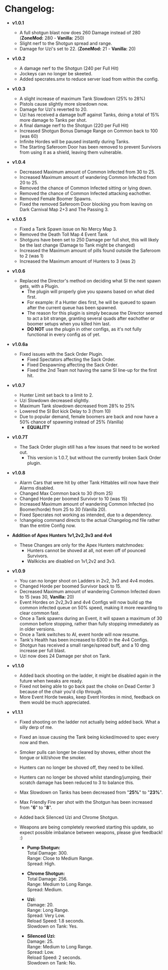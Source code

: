 # Changelog: #

* **v1.0.1**
  * A full shotgun blast now does 260 Damage instead of 280 (**ZoneMod:** 280 - **Vanilla:** 250)
  * Slight nerf to the Shotgun spread and range.
  * Damage for Uzi's set to 22. (**ZoneMod:** 21 - **Vanilla:** 20)

* **v1.0.2**
  * A damage nerf to the Shotgun (240 per Full Hit)
  * Jockeys can no longer be skeeted.
  * Added specrates.smx to reduce server load from within the config.
  
* **v1.0.3**
  * A slight increase of maximum Tank Slowdown (25% to 28%)
  * Pistols cause slightly more slowdown now.
  * Damage for Uzi's reverted to 20.
  * Uzi has received a damage buff against Tanks, doing a total of 15% more damage to Tanks per shot.
  * A final damage nerf to the Shotgun (220 per Full Hit)
  * Increased Shotgun Bonus Damage Range on Common back to 100 (was 60)
  * Infinite Hordes will be paused instantly during Tanks.
  * The Starting Saferoom Door has been removed to prevent Survivors from using it as a shield, leaving them vulnerable.

* **v1.0.4**
  * Decreased Maximum amount of Common Infected from 30 to 25.
  * Increased Maximum amount of wandering Common Infected from 20 to 25.
  * Removed the chance of Common Infected sitting or lying down.
  * Removed the chance of Common Infected attacking eachother.
  * Removed Female Boomer Spawns.
  * Fixed the removed Saferoom Door blocking you from leaving on Dark Carnival Map 2+3 and The Passing 3.
  
* **v.1.0.5**
  * Fixed a Tank Spawn issue on No Mercy Map 3.
  * Removed the Death Toll Map 4 Event Tank
  * Shotguns have been set to 250 Damage per full shot, this will likely be the last change (Damage to Tank might be changed)
  * Increased the Maximum amount of pills found outside the Saferoom to 2 (was 1)
  * Increased the Maximum amount of Hunters to 3 (was 2)
  
* **v1.0.6**
  * Replaced the Director's method on deciding what SI the next spawn gets, with a Plugin.
	* The plugin will properly give you spawns based on what died first.
	* For example: if a Hunter dies first, he will be queued to spawn after the current queue has been spawned.
	* The reason for this plugin is simply because the Director seemed to act a bit strange, granting several quads after eachother or boomer setups when you killed him last.
	* **DO NOT** use the plugin in other configs, as it's not fully functional in every config as of yet.
	
* **v1.0.6a**
  * Fixed issues with the Sack Order Plugin.
    * Fixed Spectators affecting the Sack Order.
	* Fixed Despawning affecting the Sack Order.
	* Fixed the 2nd Team not having the same SI line-up for the first hit.
	
* **v1.0.7**
  * Hunter Limit set back to a limit to 2.
  * Uzi Slowdown decreased slightly.
  * Maximum Tank slowdown decreased from 28% to 25%
  * Lowered the SI Bot kick Delay to 3 (from 10)
  * Due to popular demand, female boomers are back and now have a 50% chance of spawning instead of 25% (Vanilla)
	* **EQUALITY**

* **v1.0.7T**
  * The Sack Order plugin still has a few issues that need to be worked out.
	* This version is 1.0.7, but without the currently broken Sack Order plugin.

* **v1.0.8**
  * Alarm Cars that were hit by other Tank Hittables will now have their Alarms disabled.
  * Changed Max Common back to 30 (from 25)
  * Changed Horde per boomed Survivor to 10 (was 15)
  * Increased Maximum amount of wandering Common Infected (no Boomer/horde) from 25 to 30 (Vanilla 20).
  * Fixed Specrates not working as intended, due to a dependency.
  * !changelog  command directs to the actual Changelog.md file rather than the entire Config now.
  
* **Addition of Apex Hunters 1v1,2v2,3v3 and 4v4**
  * These Changes are only for the Apex Hunters matchmodes:
	* Hunters cannot be shoved at all, not even off of pounced Survivors.
	* Wallkicks are disabled on 1v1,2v2 and 3v3.
  
* **v1.0.9**
  * You can no longer shoot on Ladders in 2v2, 3v3 and 4v4 modes.
  * Changed Horde per boomed Survivor back to 15.
  * Decreased Maximum amount of wandering Common Infected down to 15 (was 30, **Vanilla:** 20)
  * Event Hordes on 2v2,3v3 and 4v4 Configs will now build up the common infected queue on 50% speed, making it more rewarding to clear common fast.
  * Once a Tank spawns during an Event, it will spawn a maximum of 30 common before stopping, rather than fully stopping immediately as in older versions.
  * Once a Tank switches to AI, event horde will now resume.
  * Tank's Health has been increased to 6300 in the 4v4 Configs.
  * Shotgun has received a small range/spread buff, and a 10 dmg increase per full blast.
  * Uzi now does 24 Damage per shot on Tank.
  
* **v1.1.0**
  * Added back shooting on the ladder, it might be disabled again in the future when tweaks are ready.
  * Fixed not being able to go back past the choke on Dead Center 3 because of the chair you'd clip through.
  * More Event Horde tweaks, keep Event Hordes in mind, feedback on them would be much appreciated.
  
* **v1.1.1**  
  * Fixed shooting on the ladder not actually being added back. What a silly derp of me.
  * Fixed an issue causing the Tank being kicked/moved to spec every now and then.
  * Smoker pulls can longer be cleared by shoves, either shoot the tongue or kill/shove the smoker.
  * Hunters can no longer be shoved off, they need to be killed.
  * Hunters can no longer be shoved whilst standing/jumping, their scratch damage has been reduced to 3 to balance this.
  * Max Slowdown on Tanks has been decreased from "**25%**" to "**23%**".
  * Max Friendly Fire per shot with the Shotgun has been increased from "**6**" to "**8**".
  * Added back Silenced Uzi and Chrome Shotgun.  
  * Weapons are being completely reworked starting this update, so expect possible imbalance between weapons, please give feedback! :)
  
	* **Pump Shotgun:**  
	Total Damage: 300.  
	Range: Close to Medium Range.  
	Spread: High.  
	
	* **Chrome Shotgun:**  
	Total Damage: 256.  
	Range: Medium to Long Range.  
	Spread: Medium.  
	
	* **Uzi:**  
	Damage: 20.  
	Range: Long Range.  
	Spread: Very Low.  
	Reload Speed: 1.8 seconds.  
	Slowdown on Tank: Yes.  
	
	* **Silenced Uzi:**  
	Damage: 25.  
	Range: Medium to Long Range.  
	Spread: Low.  
	Reload Speed: 2 seconds.  
	Slowdown on Tank: No.  
  